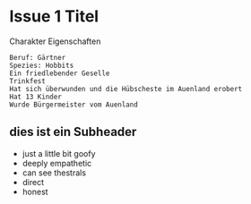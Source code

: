 # Issue 1 Titel 

Charakter Eigenschaften

    Beruf: Gärtner
    Spezies: Hobbits
    Ein friedlebender Geselle
    Trinkfest
    Hat sich überwunden und die Hübscheste im Auenland erobert
    Hat 13 Kinder
    Wurde Bürgermeister vom Auenland

## dies ist ein Subheader
* just a little bit goofy
* deeply empathetic
* can see thestrals
* direct
* honest  
